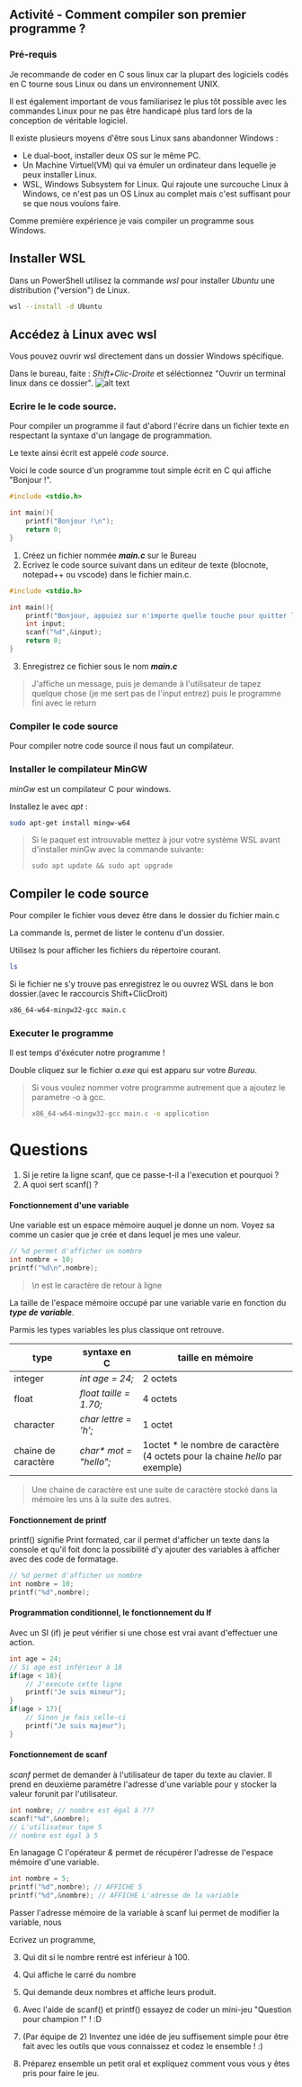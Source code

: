 
## Activité - Comment compiler son premier programme ?

### Pré-requis
Je recommande de coder en C sous linux car la plupart des logiciels codés en C tourne sous Linux ou dans un environnement UNIX.

Il est également important de vous familiarisez le plus tôt possible avec les commandes Linux pour ne pas être handicapé plus tard lors de la conception de véritable logiciel.

Il existe plusieurs moyens d'être sous Linux sans abandonner Windows : 
- Le dual-boot, installer deux OS sur le même PC.
- Un Machine Virtuel(VM) qui va émuler un ordinateur dans lequelle je peux installer Linux.
- WSL, Windows Subsystem for Linux. Qui rajoute une surcouche Linux à Windows, ce n'est pas un OS Linux au complet mais c'est suffisant pour se que nous voulons faire.

Comme première expérience je vais compiler un programme sous Windows.

## Installer WSL
Dans un PowerShell utilisez la commande *wsl* pour installer *Ubuntu* une distribution ("version") de Linux.

```bash
wsl --install -d Ubuntu
```


## Accédez à Linux avec wsl
Vous pouvez ouvrir wsl directement dans un dossier Windows spécifique. 

Dans le bureau, faite : *Shift+Clic-Droite* et séléctionnez "Ouvrir un terminal linux dans ce dossier".
![alt text](image-32.png)

### Ecrire le le code source.
Pour compiler un programme il faut d'abord l'écrire dans un fichier texte en respectant la syntaxe d'un langage de programmation.

Le texte ainsi écrit est appelé *code source*.

Voici le code source d'un programme tout simple écrit en C qui affiche "Bonjour !".
```c
#include <stdio.h>

int main(){
    printf("Bonjour !\n");
    return 0;
}
```
1. Créez un fichier nommée ***main.c*** sur le Bureau
2. Ecrivez le code source suivant dans un editeur de texte (blocnote, notepad++ ou vscode) dans le fichier main.c.
```c
#include <stdio.h>

int main(){
    printf("Bonjour, appuiez sur n'importe quelle touche pour quitter le programme!\n");
    int input;
    scanf("%d",&input);
    return 0;
}
```
3. Enregistrez ce fichier sous le nom ***main.c***

>J'affiche un message, puis je demande à l'utilisateur de tapez quelque chose (je me sert pas de l'input entrez) puis le programme fini avec le return

### Compiler le code source
Pour compiler notre code source il nous faut un compilateur.

### Installer le compilateur MinGW

*minGw* est un compilateur C pour windows. 

Installez le avec *apt* :

```bash
sudo apt-get install mingw-w64
```

> Si le paquet est introuvable mettez à jour votre système WSL avant d'installer minGw avec la commande suivante:
> ```
> sudo apt update && sudo apt upgrade
> ```

## Compiler le code source
Pour compiler le fichier vous devez être dans le dossier du fichier main.c

La commande ls, permet de lister le contenu d'un dossier.

Utilisez ls pour afficher les fichiers du répertoire courant.

```bash
ls
```

Si le fichier ne s'y trouve pas enregistrez le ou ouvrez WSL dans le bon dossier.(avec le raccourcis Shift+ClicDroit)

```bash
x86_64-w64-mingw32-gcc main.c
```

### Executer le programme
Il est temps d'éxécuter notre programme !

Double cliquez sur le fichier *a.exe* qui est apparu sur votre *Bureau*.

> Si vous voulez nommer votre programme autrement que a ajoutez le parametre -o à gcc.
>```bash
>x86_64-w64-mingw32-gcc main.c -o application
>```

# Questions
1. Si je retire la ligne scanf, que ce passe-t-il a l'execution et pourquoi ?
2. A quoi sert scanf() ?

#### **Fonctionnement d'une variable**
Une variable est un espace mémoire auquel je donne un nom.
Voyez sa comme un casier que je crée et dans lequel je mes une valeur.
```c
// %d permet d'afficher un nombre
int nombre = 10;
printf("%d\n",nombre);
```
> *\n* est le caractère de retour à ligne

La taille de l'espace mémoire occupé par une variable varie en fonction du ***type de variable***.

Parmis les types variables les plus classique ont retrouve.

|type|syntaxe en C|taille en mémoire|
|-|-|-|
|integer|*int age = 24;*|2 octets|
|float|*float taille = 1.70;*|4 octets|
|character|*char lettre = 'h';*|1 octet|
|chaine de caractère|*char\* mot = "hello";*|1octet * le nombre de caractère (4 octets pour la chaine *hello* par exemple)|

>Une chaine de caractère est une suite de caractère stocké dans la mémoire les uns à la suite des autres.

#### **Fonctionnement de printf**
printf() signifie Print formated, car il permet d'afficher un texte dans la console et qu'il foit donc la possibilité d'y ajouter des variables à afficher avec des code de formatage.

```c
// %d permet d'afficher un nombre
int nombre = 10;
printf("%d",nombre);
```

#### **Programmation conditionnel, le fonctionnement du If**
Avec un SI (if) je peut vérifier si une chose est vrai avant d'effectuer une action.
```c
int age = 24;
// Si age est inférieur à 18
if(age < 18){
    // J'execute cette ligne
    printf("Je suis mineur");
}
if(age > 17){
    // Sinon je fais celle-ci
    printf("Je suis majeur");
}
```

#### **Fonctionnement de scanf**
*scanf* permet de demander à l'utilisateur de taper du texte au clavier.
Il prend en deuxième paramètre l'adresse d'une variable pour y stocker la valeur forunit par l'utilisateur.
```c
int nombre; // nombre est égal à ???
scanf("%d",&nombre);
// L'utilisateur tape 5
// nombre est égal à 5
```
En lanagage C l'opérateur *&* permet de récupérer l'adresse de l'espace mémoire d'une variable.
```c
int nombre = 5;
printf("%d",nombre); // AFFICHE 5
printf("%d",&nombre); // AFFICHE L'adresse de la variable
```
Passer l'adresse mémoire de la variable à scanf lui permet de modifier la variable, nous 


Ecrivez un programme,

3. Qui dit si le nombre rentré est inférieur à 100.

4. Qui affiche le carré du nombre

5. Qui demande deux nombres et affiche leurs produit.

4. Avec l'aide de scanf() et printf() essayez de coder un mini-jeu "Question pour champion !" ! :D

5. (Par équipe de 2) Inventez une idée de jeu suffisement simple pour être fait avec les outils que vous connaissez et codez le ensemble ! :)

6. Préparez ensemble un petit oral et expliquez comment vous vous y êtes pris pour faire le jeu.
